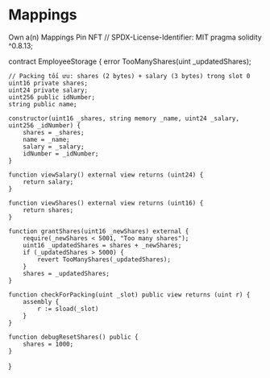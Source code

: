 # Mappings
Own a(n) Mappings Pin NFT
// SPDX-License-Identifier: MIT
pragma solidity ^0.8.13;

contract EmployeeStorage {
    error TooManyShares(uint _updatedShares);

    // Packing tối ưu: shares (2 bytes) + salary (3 bytes) trong slot 0
    uint16 private shares;
    uint24 private salary;
    uint256 public idNumber;
    string public name;

    constructor(uint16 _shares, string memory _name, uint24 _salary, uint256 _idNumber) {
        shares = _shares;
        name = _name;
        salary = _salary;
        idNumber = _idNumber;
    }

    function viewSalary() external view returns (uint24) {
        return salary;
    }

    function viewShares() external view returns (uint16) {
        return shares;
    }

    function grantShares(uint16 _newShares) external {
        require(_newShares < 5001, "Too many shares");
        uint16 _updatedShares = shares + _newShares;
        if (_updatedShares > 5000) {
            revert TooManyShares(_updatedShares);
        }
        shares = _updatedShares;
    }

    function checkForPacking(uint _slot) public view returns (uint r) {
        assembly {
            r := sload(_slot)
        }
    }

    function debugResetShares() public {
        shares = 1000;
    }
}


